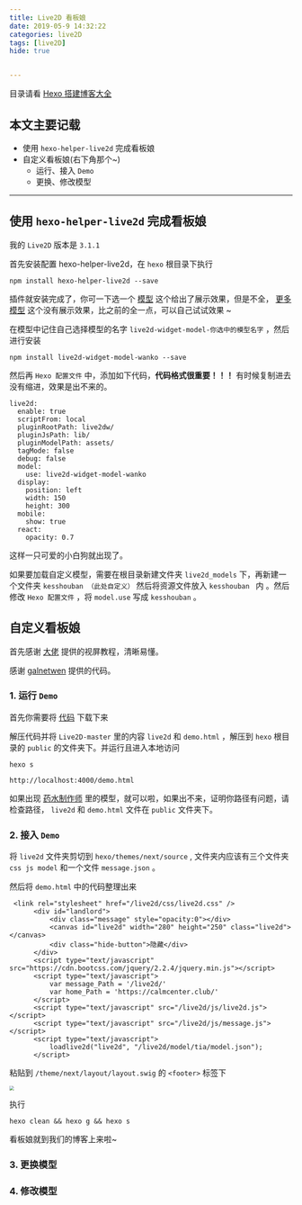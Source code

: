 ```yaml
---
title: Live2D 看板娘
date: 2019-05-9 14:32:22
categories: live2D
tags: [live2D]
hide: true


---
```


目录请看  [Hexo 搭建博客大全](https://calmcenter.club/2019/Hexo%20%E6%90%AD%E5%BB%BA%E5%8D%9A%E5%AE%A2%E5%A4%A7%E5%85%A8.html)

## 本文主要记载

- 使用 `hexo-helper-live2d` 完成看板娘
- 自定义看板娘(右下角那个~)
  - 运行、接入 `Demo`
  - 更换、修改模型

------

<!--more-->

## 使用 `hexo-helper-live2d` 完成看板娘

我的 `Live2D` 版本是 `3.1.1`

首先安装配置 hexo-helper-live2d，在 `hexo` 根目录下执行

```
npm install hexo-helper-live2d --save
```

插件就安装完成了，你可一下选一个 [模型](https://huaji8.top/post/live2d-plugin-2.0/) 这个给出了展示效果，但是不全， [更多模型](https://github.com/xiazeyu/live2d-widget-models) 这个没有展示效果，比之前的全一点，可以自己试试效果 ~

在模型中记住自己选择模型的名字 `live2d-widget-model-你选中的模型名字` ，然后进行安装

```
npm install live2d-widget-model-wanko --save
```

然后再 `Hexo 配置文件` 中，添加如下代码，**代码格式很重要！！！** 有时候复制进去没有缩进，效果是出不来的。

```
live2d:
  enable: true
  scriptFrom: local
  pluginRootPath: live2dw/
  pluginJsPath: lib/
  pluginModelPath: assets/
  tagMode: false
  debug: false
  model:
    use: live2d-widget-model-wanko
  display:
    position: left
    width: 150
    height: 300
  mobile:
    show: true
  react:
    opacity: 0.7
```

这样一只可爱的小白狗就出现了。

如果要加载自定义模型，需要在根目录新建文件夹 `live2d_models` 下，再新建一个文件夹 `kesshouban （此处自定义）` 然后将资源文件放入 `kesshouban ` 内 。然后修改 `Hexo 配置文件` ，将 `model.use` 写成 `kesshouban` 。

## 自定义看板娘

首先感谢 [大佬](https://haokan.baidu.com/v?pd=wisenatural&vid=11405187949707723550) 提供的视屏教程，清晰易懂。

感谢 [galnetwen](https://github.com/galnetwen) 提供的代码。

### 1. 运行 `Demo`

首先你需要将 [代码](https://github.com/galnetwen/Live2D) 下载下来

解压代码并将 `Live2D-master` 里的内容 `live2d` 和 `demo.html` ，解压到 `hexo` 根目录的 `public` 的文件夹下。并运行且进入本地访问

```
hexo s
```

```
http://localhost:4000/demo.html
```

如果出现 [药水制作师](https://play.google.com/store/apps/details?id=com.sinsiroad.potionmaker&hl=zh_CN) 里的模型，就可以啦，如果出不来，证明你路径有问题，请检查路径， `live2d` 和 `demo.html` 文件在 `public` 文件夹下。

### 2. 接入 `Demo` 

将 `live2d` 文件夹剪切到 `hexo/themes/next/source` , 文件夹内应该有三个文件夹 `css js model` 和一个文件 `message.json` 。

然后将 `demo.html` 中的代码整理出来

```
 <link rel="stylesheet" href="/live2d/css/live2d.css" />
      <div id="landlord">
          <div class="message" style="opacity:0"></div>
          <canvas id="live2d" width="280" height="250" class="live2d"></canvas>
          <div class="hide-button">隐藏</div>
      </div>
      <script type="text/javascript" src="https://cdn.bootcss.com/jquery/2.2.4/jquery.min.js"></script>
      <script type="text/javascript">
          var message_Path = '/live2d/'
          var home_Path = 'https://calmcenter.club/'
      </script>
      <script type="text/javascript" src="/live2d/js/live2d.js"></script>
      <script type="text/javascript" src="/live2d/js/message.js"></script>
      <script type="text/javascript">
          loadlive2d("live2d", "/live2d/model/tia/model.json");
      </script>
```

粘贴到 `/theme/next/layout/layout.swig` 的 `<footer>` 标签下

<img src="https://raw.githubusercontent.com/CalmCenter/picGo/master/pictures/20190509151030.png" style="zoom:50%">

执行

```
hexo clean && hexo g && hexo s
```

看板娘就到我们的博客上来啦~

### 3. 更换模型

### 4. 修改模型

